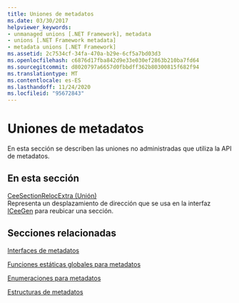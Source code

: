 ```yaml
---
title: Uniones de metadatos
ms.date: 03/30/2017
helpviewer_keywords:
- unmanaged unions [.NET Framework], metadata
- unions [.NET Framework metadata]
- metadata unions [.NET Framework]
ms.assetid: 2c7534cf-34fa-470a-b29e-6cf5a7bd03d3
ms.openlocfilehash: c6876d17fba842d9e33e030ef2863b210ba7fd64
ms.sourcegitcommit: d8020797a6657d0fbbdff362b80300815f682f94
ms.translationtype: MT
ms.contentlocale: es-ES
ms.lasthandoff: 11/24/2020
ms.locfileid: "95672843"
---
```

# <a name="metadata-unions"></a>Uniones de metadatos

En esta sección se describen las uniones no administradas que utiliza la API de metadatos.  
  
## <a name="in-this-section"></a>En esta sección  

 [CeeSectionRelocExtra (Unión)](ceesectionrelocextra-union.md)  
 Representa un desplazamiento de dirección que se usa en la interfaz [ICeeGen](iceegen-interface.md) para reubicar una sección.  
  
## <a name="related-sections"></a>Secciones relacionadas  

 [Interfaces de metadatos](metadata-interfaces.md)  
  
 [Funciones estáticas globales para metadatos](metadata-global-static-functions.md)  
  
 [Enumeraciones para metadatos](metadata-enumerations.md)  
  
 [Estructuras de metadatos](metadata-structures.md)
